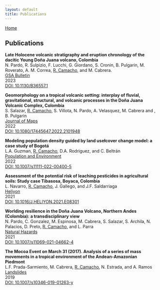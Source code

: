 ```yaml
---
layout: default
title: Publications
---
```


[Home](./)

## Publications

**Late Holocene volcanic stratigraphy and eruption chronology of the dacitic Young Doña Juana volcano, Colombia**  
N. Pardo, R. Sulpizio, F. Lucchi, G. Giordano, S. Cronin, B. Pulgarin, M. Roverato, A. M. Correa, <u>R. Camacho</u>, and M. Cabrera.  
[GSA Bulletin](https://pubs.geoscienceworld.org/gsabulletin)  
2023  
[DOI: 10.1130/B36557.1](https://pubs.geoscienceworld.org/gsa/gsabulletin/article/135/9-10/2510/619822/Late-Holocene-volcanic-stratigraphy-and-eruption)  

**Geomorphology on a tropical volcanic setting: interplay of fluvial, gravitational, structural, and volcanic processes in the Doña Juana Volcanic Complex, Colombia**  
S. Salazar, <u>R. Camacho</u>, S. Villota, N. Pardo, A. Velasquez, M. Cabrera and , B. Pulgarin  
[Journal of Maps](https://www.tandfonline.com/journals/tjom20)  
2022  
[DOI: 10.1080/17445647.2022.2101948](https://www.tandfonline.com/doi/full/10.1080/17445647.2022.2101948)  

**Modeling population density guided by land usełcover change model: a case study of Bogotá**  
L.A. Guzman, <u>R. Camacho</u>, D.A. Rodriguez, and C. Beltrán  
[Population and Environment](https://www.springer.com/journal/11111)  
2022  
[DOI: 10.1007/s11111-022-00400-5](https://link.springer.com/article/10.1007/s11111-022-00400-5)  

**Assessment of the potential risk of leaching pesticides in agricultural soils: Study case Tibasosa, Boyaca, Colombia**  
L. Navarro, <u>R. Camacho</u>, J. Gallego, and J.F. Saldarriaga  
[Heliyon](https://www.cell.com/heliyon/home)  
2021  
[DOI: 10.1016/J.HELIYON.2021.E08301](https://www.cell.com/heliyon/pdf/S2405-8440(21)02404-X.pdf)  

**Worlding resilience in the Doña Juana Volcano, Northern Andes (Colombia): a transdisciplinary view**  
N. Pardo, C. Gonzalez, M. Espinosa, M. Cabrera, S. Salazar, S. Archila, N. Palacios, D. Preto, <u>R. Camacho</u>, and L. Parra  
[Natural Hazards](https://www.springer.com/journal/11069)  
2021  
[DOI: 10.1007/s11069-021-04662-4](https://link.springer.com/article/10.1007/s11069-021-04662-4)  

**The Mocoa Event on March 31 (2017). Analysis of a series of mass movements in a tropical environment of the Andean-Amazonian Piedmont**  
L.F. Prada-Sarmiento, M. Cabrera, <u>R. Camacho</u>, N. Estrada, and A. Ramos  
[Landslides](https://www.springer.com/journal/10346)  
2019  
[DOI: 10.1007/s10346-019-01263-y](https://link.springer.com/article/10.1007/s10346-019-01263-y)  
